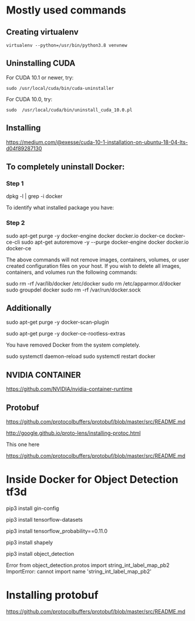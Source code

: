 # Mostly used commands

## Creating virtualenv
```
virtualenv --python=/usr/bin/python3.8 venvnew
```

## Uninstalling CUDA


For CUDA 10.1 or newer, try:
```
sudo /usr/local/cuda/bin/cuda-uninstaller
```

For CUDA 10.0, try:
```
sudo  /usr/local/cuda/bin/uninstall_cuda_10.0.pl
```

## Installing

https://medium.com/@exesse/cuda-10-1-installation-on-ubuntu-18-04-lts-d04f89287130



## To completely uninstall Docker:

### Step 1

dpkg -l | grep -i docker

To identify what installed package you have:

### Step 2

sudo apt-get purge -y docker-engine docker docker.io docker-ce docker-ce-cli
sudo apt-get autoremove -y --purge docker-engine docker docker.io docker-ce  

The above commands will not remove images, containers, volumes, or user created configuration files on your host. If you wish to delete all images, containers, and volumes run the following commands:

sudo rm -rf /var/lib/docker /etc/docker
sudo rm /etc/apparmor.d/docker
sudo groupdel docker
sudo rm -rf /var/run/docker.sock

## Additionally

sudo apt-get purge -y docker-scan-plugin

sudo apt-get purge -y docker-ce-rootless-extras


You have removed Docker from the system completely.


sudo systemctl daemon-reload
sudo systemctl restart docker

## NVIDIA CONTAINER
https://github.com/NVIDIA/nvidia-container-runtime

## Protobuf

https://github.com/protocolbuffers/protobuf/blob/master/src/README.md

http://google.github.io/proto-lens/installing-protoc.html

This one here

https://github.com/protocolbuffers/protobuf/blob/master/src/README.md




# Inside Docker for Object Detection tf3d

pip3 install gin-config

pip3 install tensorflow-datasets

pip3 install tensorflow_probability==0.11.0

pip3 install shapely

pip3 install object_detection

Error
    from object_detection.protos import string_int_label_map_pb2
ImportError: cannot import name 'string_int_label_map_pb2'


# Installing protobuf
https://github.com/protocolbuffers/protobuf/blob/master/src/README.md
